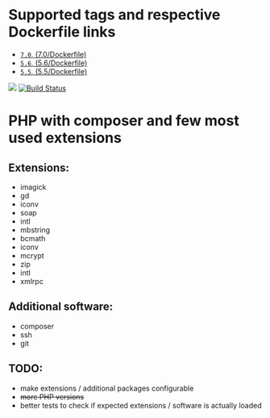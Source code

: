 # Supported tags and respective Dockerfile links

- [`7.0`, (7.0/Dockerfile)][1]
- [`5.6`, (5.6/Dockerfile)][2]
- [`5.5`, (5.5/Dockerfile)][3]

[![](https://badge.imagelayers.io/melkorm/php-docker:latest.svg)](https://imagelayers.io/?images=melkorm/php-docker:latest 'Get your own badge on imagelayers.io')
[![Build Status](https://api.travis-ci.org/melkorm/php-docker.svg?branch=master)](https://travis-ci.org/melkorm/php-docker)

# PHP with composer and few most used extensions

## Extensions:

 - imagick
 - gd
 - iconv
 - soap
 - intl
 - mbstring
 - bcmath
 - iconv
 - mcrypt
 - zip
 - intl
 - xmlrpc


## Additional software:

 - composer
 - ssh
 - git

## TODO:

- make extensions / additional packages configurable
- ~~more PHP versions~~
- better tests to check if expected extensions / software is actually loaded

[1]: https://github.com/melkorm/php-docker/blob/master/7.0/Dockerfile
[2]: https://github.com/melkorm/php-docker/blob/master/5.6/Dockerfile
[3]: https://github.com/melkorm/php-docker/blob/master/5.5/Dockerfile
